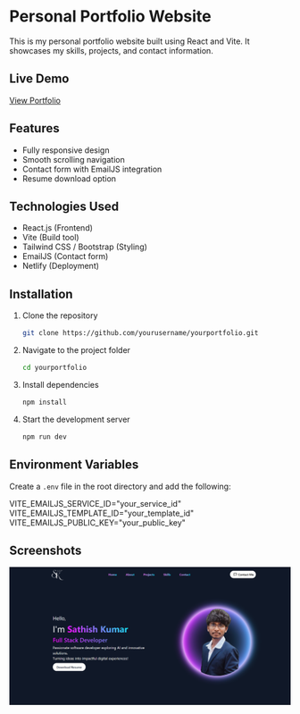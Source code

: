 # Personal Portfolio Website

This is my personal portfolio website built using React and Vite. It showcases my skills, projects, and contact information.

## Live Demo

[View Portfolio](https://your-portfolio.netlify.app)

## Features

- Fully responsive design
- Smooth scrolling navigation
- Contact form with EmailJS integration
- Resume download option

## Technologies Used

- React.js (Frontend)
- Vite (Build tool)
- Tailwind CSS / Bootstrap (Styling)
- EmailJS (Contact form)
- Netlify (Deployment)

## Installation

1. Clone the repository
   ```sh
   git clone https://github.com/yourusername/yourportfolio.git
   ```
2. Navigate to the project folder
   ```sh
   cd yourportfolio
   ```
3. Install dependencies
   ```sh
   npm install
   ```
4. Start the development server
   ```sh
   npm run dev
   ```

## Environment Variables

Create a `.env` file in the root directory and add the following:

VITE_EMAILJS_SERVICE_ID="your_service_id" <br/>
VITE_EMAILJS_TEMPLATE_ID="your_template_id" <br/>
VITE_EMAILJS_PUBLIC_KEY="your_public_key" 

## Screenshots

![Portfolio Homepage](public/Portfolio_homepage.png)
